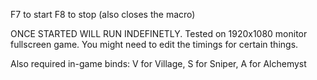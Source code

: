 F7 to start
F8 to stop (also closes the macro)

ONCE STARTED WILL RUN INDEFINETLY. Tested on 1920x1080 monitor fullscreen game.
You might need to edit the timings for certain things.

Also required in-game binds: V for Village, S for Sniper, A for Alchemyst
